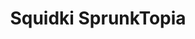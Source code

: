 ---
slug: squidki-sprunktopia-132
title: Squidki SprunkTopia
description: "Squidki SprunkTopia is an exciting online game. Play for free directly in your browser!"
icon: /images/new_mods/Sprunki SprunkTopia.png
url: https://wowtbc.net/sprunkin/sprunktopia/index.html
previewImage: /images/new_mods/Sprunki SprunkTopia.png
type: new mods

# SEO配置
seo:
  title: "Squidki SprunkTopia - Play Free Online Game | Fun Browser Games"
  description: "Squidki SprunkTopia - Play this fun online game for free in your browser. No download required!"
  ogImage: "/images/new_mods/Sprunki SprunkTopia.png"
  keywords: "squidki-sprunktopia-132, online game, browser game, free game, new mods game, play online"

videoUrls:
  - https://www.youtube.com/embed/example1
  - https://www.youtube.com/embed/example2

whyPlay:
  title: "Why Play Squidki SprunkTopia?"
  items:
    - "Immersive Gameplay: Squidki SprunkTopia offers an engaging and immersive gaming experience that will keep you entertained for hours"
    - "Challenging Levels: Test your skills with increasingly difficult challenges and obstacles"
    - "Beautiful Graphics: Enjoy stunning visuals and smooth animations that bring the game world to life"
    - "Regular Updates: New content and features are added regularly to keep the game fresh and exciting"
    - "Free to Play: Experience all the fun without spending a penny"
    - "Community Features: Connect with other players, share strategies, and compete for high scores"
    - "Cross-Platform: Play on any device with a web browser, no downloads required"

features:
  title: "Key Features of Squidki SprunkTopia"
  image: "/images/new_mods/Sprunki SprunkTopia.png"
  items:
    - "Intuitive Controls: Easy to learn controls make Squidki SprunkTopia accessible for players of all skill levels"
    - "Multiple Game Modes: Enjoy various gameplay options that provide different challenges and experiences"
    - "Character Customization: Personalize your gaming experience with unique characters and items"
    - "Achievement System: Complete special tasks to earn rewards and recognition"
    - "Leaderboards: Compete with players worldwide and see who can achieve the highest scores"

characteristics:
  title: "Game Characteristics"
  image: "/images/new_mods/Sprunki SprunkTopia.png"
  items:
    - "Genre: New mods game with elements of strategy and skill"
    - "Difficulty: Suitable for both casual gamers and those seeking a challenge"
    - "Play Time: Quick sessions or extended gameplay, depending on your preference"
    - "Art Style: Vibrant and engaging visuals that enhance the gaming experience"
    - "Sound Design: Immersive audio that complements the gameplay perfectly"

info: "Squidki SprunkTopia is an exciting online game that offers players a unique and engaging gaming experience. With its intuitive controls, stunning visuals, and challenging gameplay, Squidki SprunkTopia provides hours of entertainment for players of all ages and skill levels. Whether you're looking for a quick gaming session during a break or an extended play session, Squidki SprunkTopia delivers an immersive experience that will keep you coming back for more. The game features multiple levels of increasing difficulty, ensuring that players are constantly challenged as they progress. With regular updates adding new content and features, Squidki SprunkTopia remains fresh and exciting, providing endless entertainment options for its growing community of players."

howToPlayIntro: "Welcome to Squidki SprunkTopia! This guide will walk you through the basics and help you master the game. Whether you're a beginner or looking to improve your skills, these tips and instructions will enhance your gaming experience."

howToPlaySteps:
  - title: "Getting Started"
    description: "Begin your Squidki SprunkTopia adventure by familiarizing yourself with the controls. Use your keyboard or mouse to navigate through the game interface. The tutorial will guide you through the basic mechanics and help you understand the objectives."
  - title: "Understanding the Objectives"
    description: "In Squidki SprunkTopia, your main goal is to progress through levels by completing specific objectives. Each level presents unique challenges that require different strategies and approaches."
  - title: "Mastering the Controls"
    description: "Practice using the controls to improve your precision and reaction time. Squidki SprunkTopia requires quick reflexes and strategic thinking to overcome obstacles and defeat opponents."
  - title: "Utilizing Power-ups"
    description: "Collect power-ups throughout the game to enhance your abilities and overcome difficult challenges. Each power-up offers unique advantages that can be crucial for success."
  - title: "Developing Strategies"
    description: "As you progress in Squidki SprunkTopia, develop effective strategies for different scenarios. Analyze patterns, anticipate challenges, and adapt your approach to maximize your performance."

faq:
  title: "Frequently Asked Questions about Squidki SprunkTopia"
  items:
    - question: "Is Squidki SprunkTopia free to play?"
      answer: "Yes, Squidki SprunkTopia is completely free to play directly in your web browser. No downloads or purchases are required to enjoy the full game experience."
    - question: "Can I play Squidki SprunkTopia on mobile devices?"
      answer: "Yes, Squidki SprunkTopia is optimized for both desktop and mobile play. You can enjoy the game on any device with a web browser and internet connection."
    - question: "Are there any in-game purchases?"
      answer: "While Squidki SprunkTopia is free to play, there may be optional in-game purchases available for cosmetic items or additional features that don't affect core gameplay."
    - question: "How often is Squidki SprunkTopia updated?"
      answer: "The developers regularly update Squidki SprunkTopia with new content, features, and improvements based on player feedback and game performance."
    - question: "Can I play Squidki SprunkTopia offline?"
      answer: "Currently, Squidki SprunkTopia requires an internet connection to play as it's a browser-based online game."
    - question: "Is Squidki SprunkTopia suitable for children?"
      answer: "Yes, Squidki SprunkTopia is designed to be family-friendly and suitable for players of all ages."
    - question: "How do I report bugs or issues?"
      answer: "If you encounter any problems while playing Squidki SprunkTopia, you can report them through the game's support page or contact the developers directly through their website."
    - question: "Still Have Questions?"
      answer: "If you have additional questions about Squidki SprunkTopia that aren't covered in this FAQ, please visit our support center or contact our customer service team for assistance."
---